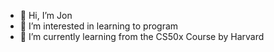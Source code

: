 - 👋 Hi, I’m Jon
- 👀 I’m interested in learning to program
- 🌱 I’m currently learning from the CS50x Course by Harvard

<!---
jwall28/jwall28 is a ✨ special ✨ repository because its `README.md` (this file) appears on your GitHub profile.
You can click the Preview link to take a look at your changes.
--->

